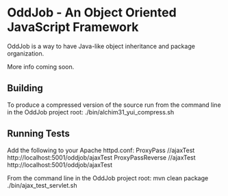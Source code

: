 OddJob - An Object Oriented JavaScript Framework
================================

OddJob is a way to have Java-like object inheritance and package organization.

More info coming soon.

Building
--------

To produce a compressed version of the source run from the command line in the OddJob project root:
./bin/alchim31_yui_compress.sh

Running Tests
-------------

Add the following to your Apache httpd.conf:
ProxyPass /<oddjob web URL>/ajaxTest http://localhost:5001/oddjob/ajaxTest
ProxyPassReverse /<oddjob web URL>/ajaxTest http://localhost:5001/oddjob/ajaxTest

From the command line in the OddJob project root:
mvn clean package
./bin/ajax_test_servlet.sh
